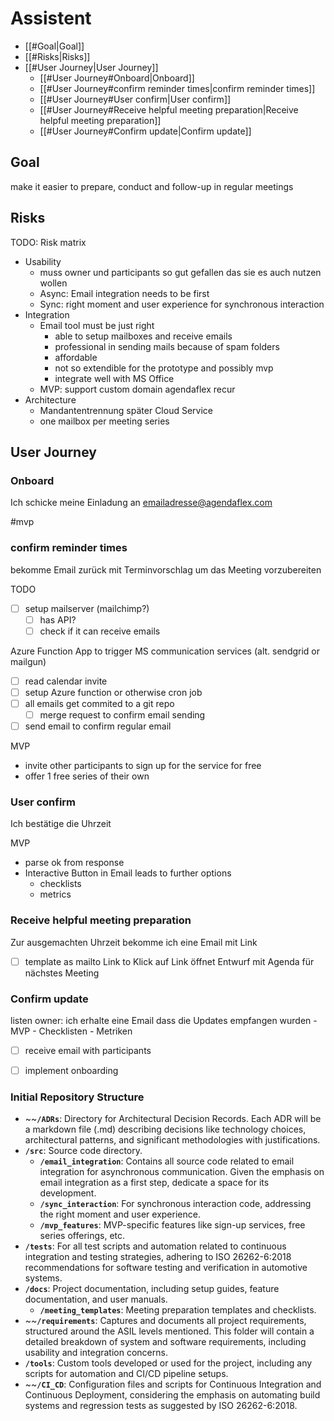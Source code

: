 # Assistent

- [[#Goal|Goal]]
- [[#Risks|Risks]]
- [[#User Journey|User Journey]]
	- [[#User Journey#Onboard|Onboard]]
	- [[#User Journey#confirm reminder times|confirm reminder times]]
	- [[#User Journey#User confirm|User confirm]]
	- [[#User Journey#Receive helpful meeting preparation|Receive helpful meeting preparation]]
	- [[#User Journey#Confirm update|Confirm update]]


## Goal
make it easier to prepare, conduct and follow-up in regular meetings

## Risks

TODO: Risk matrix
- Usability
	- muss owner und participants so gut gefallen das sie es auch nutzen wollen
	- Async: Email integration needs to be first
	- Sync: right moment and user experience for synchronous interaction
- Integration
	- Email tool must be just right
		- able to setup mailboxes and receive emails
		- professional in sending mails because of spam folders
		- affordable
		- not so extendible for the prototype and possibly mvp
		- integrate well with MS Office
	- MVP: support custom domain agendaflex recur 
- Architecture
	- Mandantentrennung später Cloud Service
	- one mailbox per meeting series

## User Journey

### Onboard

Ich schicke meine Einladung an emailadresse@agendaflex.com

#mvp 
### confirm reminder times

bekomme Email zurück mit Terminvorschlag um das Meeting vorzubereiten

TODO
- [ ] setup mailserver (mailchimp?)
	- [ ] has API?
	- [ ] check if it can receive emails

Azure Function App to trigger MS communication services (alt. sendgrid or mailgun)

- [ ] read calendar invite
- [ ] setup Azure function or otherwise cron job
- [ ] all emails get commited to a git repo
	- [ ] merge request to confirm email sending
- [ ] send email to confirm regular email

MVP
- invite other participants to sign up for the service for free
- offer 1 free series of their own

### User confirm

Ich bestätige die Uhrzeit

MVP
- parse ok from response
- Interactive Button in Email leads to further options
	- checklists
	- metrics

### Receive helpful meeting preparation

Zur ausgemachten Uhrzeit bekomme ich eine Email mit Link

- [ ] template as mailto Link to
      Klick auf Link öffnet Entwurf mit Agenda für nächstes Meeting

### Confirm update

listen owner: ich erhalte eine Email dass die Updates empfangen wurden
	- MVP
		- Checklisten
		- Metriken

- [ ] receive email with participants
- [ ] implement onboarding



### Initial Repository Structure

- ~~**`/ADRs`**: Directory for Architectural Decision Records. Each ADR will be a markdown file (.md) describing decisions like technology choices, architectural patterns, and significant methodologies with justifications.
- **`/src`**: Source code directory.
    - **`/email_integration`**: Contains all source code related to email integration for asynchronous communication. Given the emphasis on email integration as a first step, dedicate a space for its development.
    - **`/sync_interaction`**: For synchronous interaction code, addressing the right moment and user experience.
    - **`/mvp_features`**: MVP-specific features like sign-up services, free series offerings, etc.
- **`/tests`**: For all test scripts and automation related to continuous integration and testing strategies, adhering to ISO 26262-6:2018 recommendations for software testing and verification in automotive systems​​.
- **`/docs`**: Project documentation, including setup guides, feature documentation, and user manuals.
    - **`/meeting_templates`**: Meeting preparation templates and checklists.
- ~~**`/requirements`**: Captures and documents all project requirements, structured around the ASIL levels mentioned. This folder will contain a detailed breakdown of system and software requirements, including usability and integration concerns​​​​.
- **`/tools`**: Custom tools developed or used for the project, including any scripts for automation and CI/CD pipeline setups.
- ~~**`/CI_CD`**: Configuration files and scripts for Continuous Integration and Continuous Deployment, considering the emphasis on automating build systems and regression tests as suggested by ISO 26262-6:2018​​.